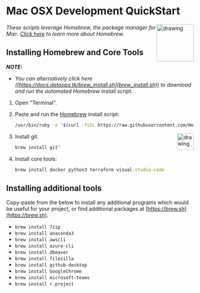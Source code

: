 # Mac OSX Development QuickStart

<!-- markdownlint-disable MD033 - no-inline-html -->

<a href="https://brew.sh"><img src="https://brew.sh/assets/img/linuxbrew.png" alt="drawing" width="100" style="float: right"/></a>

_These scripts leverage Homebrew, the package manager for Mac. [Click here](https://homebrew[TK].org/why-homebrew[TK]) to learn more about Homebrew._

<!-- markdownlint-capture -->
<!-- markdownlint-disable -->
<!-- markdownlint-restore -->

## Installing Homebrew and Core Tools

_**NOTE:**_

* _You can alternatively click here ([https://docs.dataops.tk/brew_install.sh](brew_install.sh)) to download and run the automated Homebrew install script._

1. Open "Terminal".
2. Paste and run the [Homebrew](https://brew.sh) install script:

    ```bash
    /usr/bin/ruby -e "$(curl -fsSL https://raw.githubusercontent.com/Homebrew/install/master/install)"
    ```

    <a href="https://git-scm.com/"><img src="https://git-scm.com/images/logo@2x.png" alt="drawing" width="45" style="float: right"/></a>

3. Install git.

    ```cmd
    brew install git"
    ```

4. Install core tools:

    ```cmd
    brew install docker python3 terraform visual-studio-code
    ```

## Installing additional tools

Copy-paste from the below to install any additional programs which would be useful for your project, or find additional packages at [https://brew.sh](https://brew.sh).

* `brew install 7zip`
* `brew install anaconda3`
* `brew install awscli`
* `brew install azure-cli`
* `brew install dbeaver`
* `brew install filezilla`
* `brew install github-desktop`
* `brew install GoogleChrome`
* `brew install microsoft-teams`
* `brew install r.project`

